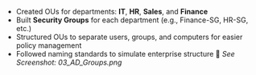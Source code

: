 - Created OUs for departments: **IT**, **HR**, **Sales**, and **Finance**
- Built **Security Groups** for each department (e.g., Finance-SG, HR-SG, etc.)
- Structured OUs to separate users, groups, and computers for easier policy management
- Followed naming standards to simulate enterprise structure
📸 *See Screenshot: 03_AD_Groups.png*
